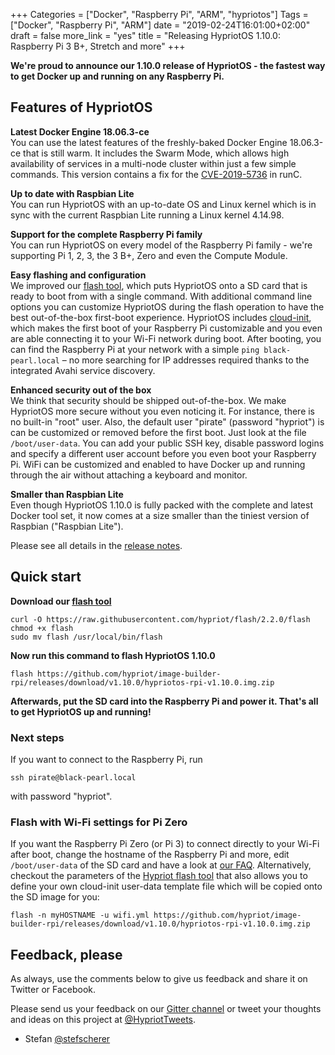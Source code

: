 +++
Categories = ["Docker", "Raspberry Pi", "ARM", "hypriotos"]
Tags = ["Docker", "Raspberry Pi", "ARM"]
date = "2019-02-24T16:01:00+02:00"
draft = false
more_link = "yes"
title = "Releasing HypriotOS 1.10.0: Raspberry Pi 3 B+, Stretch and more"
+++

**We're proud to announce our 1.10.0 release of HypriotOS - the fastest way to get Docker up and running on any Raspberry Pi.**


<!--more-->

## Features of HypriotOS

**Latest Docker Engine 18.06.3-ce** </br>
You can use the latest features of the freshly-baked Docker Engine 18.06.3-ce that is still warm. It includes the Swarm Mode, which allows high availability of services in a multi-node cluster within just a few simple commands.
This version contains a fix for the [CVE-2019-5736](https://blog.docker.com/2019/02/docker-security-update-cve-2018-5736-and-container-security-best-practices/) in runC.

**Up to date with Raspbian Lite** </br>
You can run HypriotOS with an up-to-date OS and Linux kernel which is in sync with the current Raspbian Lite running a Linux kernel 4.14.98.

**Support for the complete Raspberry Pi family** </br>
You can run HypriotOS on every model of the Raspberry Pi family - we're supporting Pi 1, 2, 3, the 3 B+, Zero and even the Compute Module.

**Easy flashing and configuration** </br>
We improved our [flash tool](https://github.com/hypriot/flash), which puts HypriotOS onto a SD card that is ready to boot from with a single command. With additional command line options you can customize HypriotOS during the flash operation to have the best out-of-the-box first-boot experience.
HypriotOS includes [cloud-init](http://cloudinit.readthedocs.io/en/0.7.9/), which makes the first boot of your Raspberry Pi customizable and you even are able connecting it to your Wi-Fi network during boot.
After booting, you can find the Raspberry Pi at your network with a simple `ping black-pearl.local` – no more searching for IP addresses required thanks to the integrated Avahi service discovery.

**Enhanced security out of the box** </br>
We think that security should be shipped out-of-the-box. We make HypriotOS more secure without you even noticing it. For instance, there is no built-in "root" user. Also, the default user "pirate" (password "hypriot") is can be customized or removed before the first boot. Just look at the file `/boot/user-data`. You can add your public SSH key, disable password logins and specify a different user account before you even boot your Raspberry Pi. WiFi can be customized and enabled to have Docker up and running through the air without attaching a keyboard and monitor.

**Smaller than Raspbian Lite** </br>
Even though HypriotOS 1.10.0 is fully packed with the complete and latest Docker tool set, it now comes at a size smaller than the tiniest version of Raspbian ("Raspbian Lite").

Please see all details in the [release notes](https://github.com/hypriot/image-builder-rpi/releases/tag/v1.10.0).

## Quick start

**Download our [flash tool](https://github.com/hypriot/flash)**

```
curl -O https://raw.githubusercontent.com/hypriot/flash/2.2.0/flash
chmod +x flash
sudo mv flash /usr/local/bin/flash
```

**Now run this command to flash HypriotOS 1.10.0**

```
flash https://github.com/hypriot/image-builder-rpi/releases/download/v1.10.0/hypriotos-rpi-v1.10.0.img.zip
```

**Afterwards, put the SD card into the Raspberry Pi and power it. That's all to get HypriotOS up and running!**

### Next steps

If you want to connect to the Raspberry Pi, run

```
ssh pirate@black-pearl.local
```

with password "hypriot".

### Flash with Wi-Fi settings for Pi Zero

If you want the Raspberry Pi Zero (or Pi 3) to connect directly to your Wi-Fi after boot, change the hostname of the Raspberry Pi and more, edit `/boot/user-data` of the SD card and have a look at [our FAQ](https://blog.hypriot.com/faq/#wifi). Alternatively, checkout the parameters of the [Hypriot flash tool](https://github.com/hypriot/flash) that also allows you to define your own cloud-init user-data template file which will be copied onto the SD image for you:

```
flash -n myHOSTNAME -u wifi.yml https://github.com/hypriot/image-builder-rpi/releases/download/v1.10.0/hypriotos-rpi-v1.10.0.img.zip
```

## Feedback, please

As always, use the comments below to give us feedback and share it on Twitter or Facebook.

Please send us your feedback on our [Gitter channel](https://gitter.im/hypriot/talk) or tweet your thoughts and ideas on this project at [@HypriotTweets](https://twitter.com/HypriotTweets).

* Stefan [@stefscherer](https://twitter.com/stefscherer)
